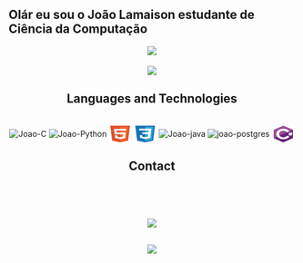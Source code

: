 ## Olár eu sou o João Lamaison estudante de Ciência da Computação







<div align="center">
  <!-- <img height="180em" src="https://github-readme-stats.vercel.app/api?username=lamaison22&show_icons=true&theme=tokyonight" />
  <img height="180em" src="https://github-readme-stats.vercel.app/api/top-langs/?username=lamaison22&layout=compact&langs_count=7&theme=tokyonight"/>
-->
  <a href="" ><img height="180em" src="https://github-readme-stats.vercel.app/api?username=lamaison22&theme=tokyonight&show_icons=true" /> </a>
   
   
   <a href=""> <img align="center" src="https://github-readme-stats-sigma-five.vercel.app/api/top-langs/?username=lamaison22&layout=compact&langs_count=7&theme=tokyonight&line_height=40&hide=css"/> </a>
  
   
</div>

<p><h2 align="center">Languages and Technologies</h2></p>

<div align="center" style="display: inline_block"><br>
  <img align="center" alt="Joao-C" height="30" width="40" src="https://cdn.jsdelivr.net/gh/devicons/devicon/icons/c/c-original.svg">
  
  <img align="center" alt="Joao-Python" height="30" width="40" src="https://cdn.jsdelivr.net/gh/devicons/devicon/icons/python/python-original.svg">
        
  <img align="center" alt="Joao-html" height="30" width="40" src="https://raw.githubusercontent.com/devicons/devicon/master/icons/html5/html5-original.svg">
  <img align="center" alt="Joao-CSS" height="30" width="40" src="https://raw.githubusercontent.com/devicons/devicon/master/icons/css3/css3-original.svg">
  <img align="center" alt="Joao-java" height="30" width="40" src="https://cdn.jsdelivr.net/gh/devicons/devicon/icons/java/java-original.svg" >
          
  <img align="center" alt="joao-postgres" height="30" width="40" src="https://cdn.jsdelivr.net/gh/devicons/devicon/icons/postgresql/postgresql-original.svg" >
          
  <img align="center" alt="Joao-Csharp" height="30" width="40" src="https://raw.githubusercontent.com/devicons/devicon/master/icons/csharp/csharp-original.svg">
  
</div>
 
 
<p><h2 align="center">Contact <h2></p>
<div align="center" style="display: inline_block"><br/>

  <a href="https://instagram.com/joaolamaison" target="_blank"><img src="https://img.shields.io/badge/-Instagram-%23E4405F?style=for-the-badge&logo=instagram&logoColor=white" target="_blank"></a>
 

  <a href = "mailto:joao_lamaison@hotmail.com"><img src="https://img.shields.io/badge/-Gmail-%23333?style=for-the-badge&logo=gmail&logoColor=white" target="_blank"></a>
  
</div>
  
  

<!--
**lamaison22/lamaison22** is a ✨ _special_ ✨ repository because its `README.md` (this file) appears on your GitHub profile.

Here are some ideas to get you started:

- 🔭 I’m currently working on ...
- 🌱 I’m currently learning ...
- 👯 I’m looking to collaborate on ...
- 🤔 I’m looking for help with ...
- 💬 Ask me about ...
- 📫 How to reach me: ...
- 😄 Pronouns: ...
- ⚡ Fun fact: ...
-->
